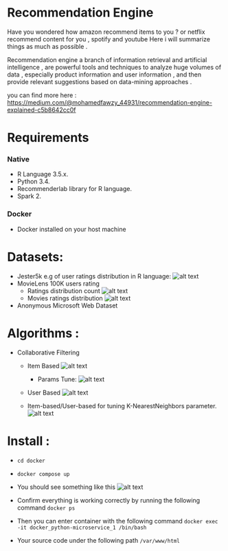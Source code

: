 # Recommendation Engine
Have you wondered how amazon recommend items to you ? or netflix recommend content for you , spotify and youtube Here i will summarize things as much as possible .

Recommendation engine a branch of information retrieval and artificial intelligence , are powerful tools and techniques to analyze huge volumes of data , especially product information and user information , and then provide relevant suggestions based on data-mining approaches .

you can find more here : https://medium.com/@mohamedfawzy_44931/recommendation-engine-explained-c5b8642cc0f


# Requirements
### Native
- R Language 3.5.x.
- Python 3.4.
- Recommenderlab library for R language.
- Spark 2.

### Docker
- Docker installed on your host machine

# Datasets:
- Jester5k e.g of user ratings distribution in R language:
![alt text](https://raw.githubusercontent.com/MohamedFawzy/recommendation-engine/master/imgs/user-ratings.png)
- MovieLens 100K users rating
  - Ratings distribution count
  ![alt text](https://raw.githubusercontent.com/MohamedFawzy/recommendation-engine/master/imgs/Figure_1.png)
  - Movies ratings distribution
  ![alt text](https://raw.githubusercontent.com/MohamedFawzy/recommendation-engine/master/imgs/Figure_2.png)
- Anonymous Microsoft Web Dataset

# Algorithms :
- Collaborative Filtering
  - Item Based
    ![alt text](https://raw.githubusercontent.com/MohamedFawzy/recommendation-engine/master/imgs/Rplot.png)
    - Params Tune:
    ![alt text](https://raw.githubusercontent.com/MohamedFawzy/recommendation-engine/master/imgs/Rplot02.png)

  - User Based
    ![alt text](https://raw.githubusercontent.com/MohamedFawzy/recommendation-engine/master/imgs/Rplot01.png)

  - Item-based/User-based for tuning K-NearestNeighbors parameter.
    ![alt text](https://raw.githubusercontent.com/MohamedFawzy/recommendation-engine/master/imgs/Figure_1_python.png)


# Install :
- `cd docker`
- `docker compose up`
- You should see something like this
![alt text](https://raw.githubusercontent.com/MohamedFawzy/recommendation-engine/master/imgs/docker.png)

- Confirm everything is working correctly by running the following command
  `docker ps`
- Then you can enter container with the following command `docker exec -it docker_python-microservice_1 /bin/bash`
- Your source code under the following path `/var/www/html`
